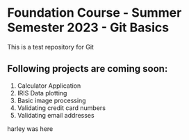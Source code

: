 # Foundation Course - Summer Semester 2023 - Git Basics
This is a test repository for Git

## Following projects are coming soon:

1. Calculator Application
2. IRIS Data plotting
3. Basic image processing
4. Validating credit card numbers
5. Validating email addresses

harley was here
